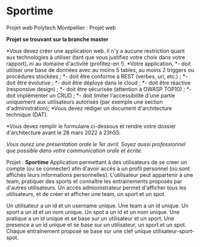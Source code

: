 # Sportime
Projet web Polytech Montpellier : Projet web

**Projet se trouvant sur la branche master**

*Vous devez créer une application web. Il n'y a aucune restriction quant aux technologies à utiliser (tant que vous justifiez votre choix dans votre rapport), ni au domaine d'activité (profitez-en !).
*Votre application, 
  *- doit utiliser une base de données avec
        au moins 5 tables,
        au moins 2 triggers ou procédures stockées ;
  *- doit être conforme à REST (verbes, uri, etc.) ;
  *- doit être évolutive ;
  *- doit être déployé dans le cloud ;
  *- doit être réactive (responsive design) ;
  *- doit être sécurisée (attention à OWASP TOP10) ;
  *- doit implémenter un CRUD ;
  *- doit limiter l'accessibilité d'une partie uniquement aux utilisateurs autorisés (par exemple une section d'administration); 
*Vous devez rédiger un document d'architecture technique (DAT).

*Vous devez remplir le formulaire ci-dessous et rendre votre dossier d'architecture avant le 28 mars 2022 à 23h55.

*Vous aurez une présentation orale le 1er avril. Soyez aussi professionnel que possible dans votre communication orale et écrite.*

Projet : **Sportime**
Application permettant à des utilisateurs de se creer un compte (ou se connecter) afin d'avoir accès à un profil personnel (où sont affichés leurs informations personnelles). L'utilisateur peut appartenir à une team, pratiquer des sports et connaître les entrainements proposés par d'autres utilisateurs. Un accès admionistrateur permet d'afficher tous les utilisateurs, et de créer et afficher une team, un sport et un spot.

Un utilisateur a un id et un username unique.
Une team a un id unique.
Un sport a un id et un nom unique.
Un spot a un id et un nom unique.
Une pratique a un id unique et se base sur un utilisateur et un sport.
Une presence a un id unique et se base sur un utilisateur, un sport et un spot.
Chaque entraînement proposé se base sur une clef unique utilisateur-sport-spot.
